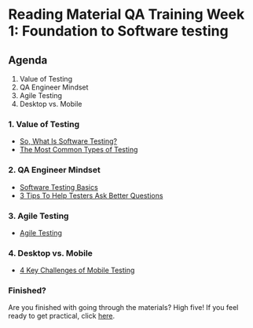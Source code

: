 # Reading Material QA Training Week 1: Foundation to Software testing

## Agenda

1. Value of Testing
2. QA Engineer Mindset
3. Agile Testing
4. Desktop vs. Mobile

### 1. Value of Testing

- [So, What Is Software Testing?](https://www.ministryoftesting.com/dojo/series/the-testing-planet-2017/lessons/so-what-is-software-testing)
- [The Most Common Types of Testing](https://testautomationresources.com/software-testing-basics/software-testing-types/)

### 2. QA Engineer Mindset

- [Software Testing Basics](https://usersnap.com/blog/software-testing-basics/)
- [3 Tips To Help Testers Ask Better Questions](https://www.ministryoftesting.com/dojo/series/the-testing-planet-archive/lessons/3-tips-to-help-testers-ask-better-questions)

### 3. Agile Testing

- [Agile Testing](https://www.linkedin.com/learning/agile-testing-2/uplevel-with-agile-testing)

### 4. Desktop vs. Mobile

- [4 Key Challenges of Mobile Testing](https://www.ministryoftesting.com/dojo/series/the-testing-planet-archive/lessons/4-key-challenges-of-mobile-testing)

### Finished?

Are you finished with going through the materials? High five! If you feel ready to get practical, click [here](./MAKEME.md).
